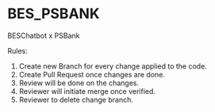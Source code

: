 # BES_PSBANK
BESChatbot x PSBank

Rules:
1. Create new Branch for every change applied to the code.
2. Create Pull Request once changes are done.
3. Review will be done on the changes.
4. Reviewer will initiate merge once verified.
5. Reviewer to delete change branch.
